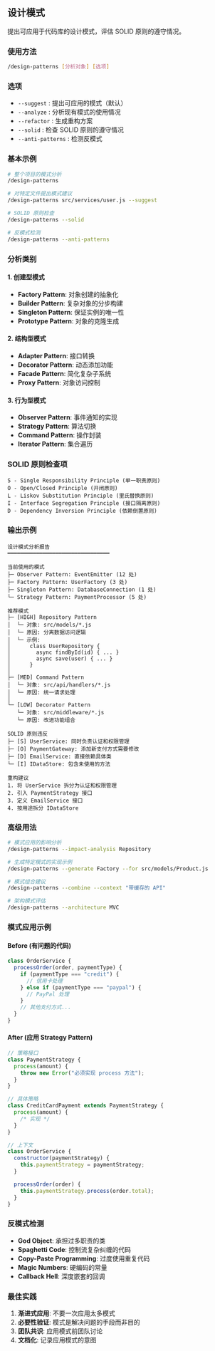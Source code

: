## 设计模式

提出可应用于代码库的设计模式，评估 SOLID 原则的遵守情况。

### 使用方法

```bash
/design-patterns [分析对象] [选项]
```

### 选项

- `--suggest` : 提出可应用的模式（默认）
- `--analyze` : 分析现有模式的使用情况
- `--refactor` : 生成重构方案
- `--solid` : 检查 SOLID 原则的遵守情况
- `--anti-patterns` : 检测反模式

### 基本示例

```bash
# 整个项目的模式分析
/design-patterns

# 对特定文件提出模式建议
/design-patterns src/services/user.js --suggest

# SOLID 原则检查
/design-patterns --solid

# 反模式检测
/design-patterns --anti-patterns
```

### 分析类别

#### 1. 创建型模式

- **Factory Pattern**: 对象创建的抽象化
- **Builder Pattern**: 复杂对象的分步构建
- **Singleton Pattern**: 保证实例的唯一性
- **Prototype Pattern**: 对象的克隆生成

#### 2. 结构型模式

- **Adapter Pattern**: 接口转换
- **Decorator Pattern**: 动态添加功能
- **Facade Pattern**: 简化复杂子系统
- **Proxy Pattern**: 对象访问控制

#### 3. 行为型模式

- **Observer Pattern**: 事件通知的实现
- **Strategy Pattern**: 算法切换
- **Command Pattern**: 操作封装
- **Iterator Pattern**: 集合遍历

### SOLID 原则检查项

```
S - Single Responsibility Principle (单一职责原则)
O - Open/Closed Principle (开闭原则)
L - Liskov Substitution Principle (里氏替换原则)
I - Interface Segregation Principle (接口隔离原则)
D - Dependency Inversion Principle (依赖倒置原则)
```

### 输出示例

```
设计模式分析报告
━━━━━━━━━━━━━━━━━━━━━━━━━━━━━━━━

当前使用的模式
├─ Observer Pattern: EventEmitter (12 处)
├─ Factory Pattern: UserFactory (3 处)
├─ Singleton Pattern: DatabaseConnection (1 处)
└─ Strategy Pattern: PaymentProcessor (5 处)

推荐模式
├─ [HIGH] Repository Pattern
│  └─ 对象: src/models/*.js
│  └─ 原因: 分离数据访问逻辑
│  └─ 示例:
│      class UserRepository {
│        async findById(id) { ... }
│        async save(user) { ... }
│      }
│
├─ [MED] Command Pattern
│  └─ 对象: src/api/handlers/*.js
│  └─ 原因: 统一请求处理
│
└─ [LOW] Decorator Pattern
   └─ 对象: src/middleware/*.js
   └─ 原因: 改进功能组合

SOLID 原则违反
├─ [S] UserService: 同时负责认证和权限管理
├─ [O] PaymentGateway: 添加新支付方式需要修改
├─ [D] EmailService: 直接依赖具体类
└─ [I] IDataStore: 包含未使用的方法

重构建议
1. 将 UserService 拆分为认证和权限管理
2. 引入 PaymentStrategy 接口
3. 定义 EmailService 接口
4. 按用途拆分 IDataStore
```

### 高级用法

```bash
# 模式应用的影响分析
/design-patterns --impact-analysis Repository

# 生成特定模式的实现示例
/design-patterns --generate Factory --for src/models/Product.js

# 模式组合建议
/design-patterns --combine --context "带缓存的 API"

# 架构模式评估
/design-patterns --architecture MVC
```

### 模式应用示例

#### Before (有问题的代码)

```javascript
class OrderService {
  processOrder(order, paymentType) {
    if (paymentType === "credit") {
      // 信用卡处理
    } else if (paymentType === "paypal") {
      // PayPal 处理
    }
    // 其他支付方式...
  }
}
```

#### After (应用 Strategy Pattern)

```javascript
// 策略接口
class PaymentStrategy {
  process(amount) {
    throw new Error("必须实现 process 方法");
  }
}

// 具体策略
class CreditCardPayment extends PaymentStrategy {
  process(amount) {
    /* 实现 */
  }
}

// 上下文
class OrderService {
  constructor(paymentStrategy) {
    this.paymentStrategy = paymentStrategy;
  }

  processOrder(order) {
    this.paymentStrategy.process(order.total);
  }
}
```

### 反模式检测

- **God Object**: 承担过多职责的类
- **Spaghetti Code**: 控制流复杂纠缠的代码
- **Copy-Paste Programming**: 过度使用重复代码
- **Magic Numbers**: 硬编码的常量
- **Callback Hell**: 深度嵌套的回调

### 最佳实践

1. **渐进式应用**: 不要一次应用太多模式
2. **必要性验证**: 模式是解决问题的手段而非目的
3. **团队共识**: 应用模式前团队讨论
4. **文档化**: 记录应用模式的意图
